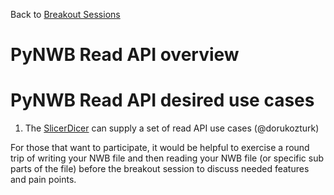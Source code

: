 Back to [Breakout Sessions](../../README.md#breakout-sessions)

# PyNWB Read API overview

# PyNWB Read API desired use cases

1. The [SlicerDicer](https://github.com/NeurodataWithoutBorders/nwb_hackathons/tree/master/HCK04_2018_Seattle/Projects/SlicerDicer) can supply a set of read API use cases (@dorukozturk)

For those that want to participate, it would be helpful to exercise a round trip of writing your NWB file and then reading your NWB file (or specific sub parts of the file) before the breakout session to discuss needed features and pain points.
